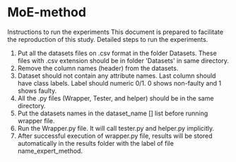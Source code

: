# MoE-method
Instructions to run the experiments
This document is prepared to facilitate the reproduction of this study. 
Detailed steps to run the experiments.
1. Put all the datasets files on .csv format in the folder Datasets. These files with .csv extension should be in folder 'Datasets' in same directory.
2. Remove the column names (header) from the datasets. 
3. Dataset should not contain any attribute names. Last column should have class labels. Label should numeric 0/1. 0 shows non-faulty and 1 shows faulty.
4. All the .py files (Wrapper, Tester, and helper) should be in the same directory. 
5. Put the datasets names in the dataset_name [] list before running wrapper file. 
6. Run the Wrapper.py file. It will call tester.py and helper.py implicitly.
7. After successful execution of wrapper.py file, results will be stored automatically in the results folder with the label of file name_expert_method.
